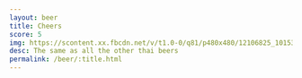 ```yaml
---
layout: beer
title: Cheers
score: 5
img: https://scontent.xx.fbcdn.net/v/t1.0-0/q81/p480x480/12106825_10153656865098745_7827402413417902820_n.jpg?oh=c560b2ffa611f85404b63eda64d53006&oe=58E0BD71
desc: The same as all the other thai beers
permalink: /beer/:title.html
---
```

